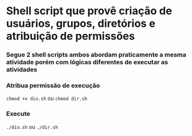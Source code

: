 # Shell script que provê criação de usuários, grupos, diretórios e atribuição de permissões

### Segue 2 shell scripts ambos abordam praticamente a mesma atividade porém com lógicas diferentes de executar as atividades

### Atribua permissão de execução
`chmod +x dio.sh` ou `chmod dir.sh`

### Execute
`./dio.sh` ou `./dir.sh`
